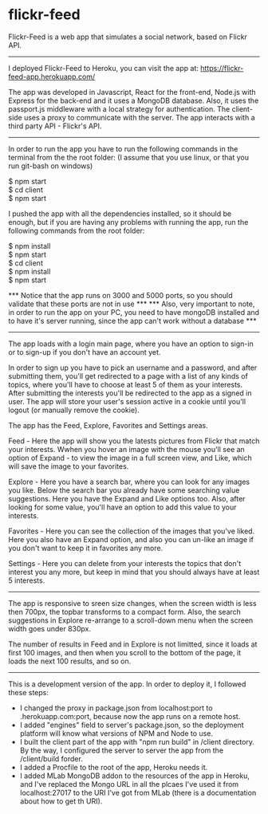 # flickr-feed

Flickr-Feed is a web app that simulates a social network, based on Flickr API.
________________________________________

I deployed Flickr-Feed to Heroku, you can visit the app at:
https://flickr-feed-app.herokuapp.com/

The app was developed in Javascript, React for the front-end, Node.js with Express for the back-end and it uses a MongoDB database. Also, it uses the passport.js middleware with a local strategy for authentication.
The client-side uses a proxy to communicate with the server.
The app interacts with a third party API - Flickr's API.
________________________________________

In order to run the app you have to run the following commands in the terminal from the the root folder: 
(I assume that you use linux, or that you run git-bash on windows)

$ npm start   
$ cd client   
$ npm start   

I pushed the app with all the dependencies installed, so it should be enough, but if you are having any problems with running the app, run the following commands from the root folder:

$ npm install   
$ npm start   
$ cd client   
$ npm install   
$ npm start   

*** Notice that the app runs on 3000 and 5000 ports, so you should validate that these ports are not in use *** 
*** Also, very important to note, in order to run the app on your PC, you need to have mongoDB installed and to have it's server running, since the app can't work without a database ***
________________________________________

The app loads with a login main page, where you have an option to sign-in or to sign-up if you don't have an account yet.

In order to sign up you have to pick an username and a password, and after submitting them, you'll get redirected to a page with a list of any kinds of topics, where you'll have to choose at least 5 of them as your interests. After submitting the interests you'll be redirected to the app as a signed in user. 
The app will store your user's session active in a cookie until you'll logout (or manually remove the cookie).

The app has the Feed, Explore, Favorites and Settings areas.

Feed - Here the app will show you the latests pictures from Flickr that match your interests. Wwhen you hover an image with the mouse you'll see an option of Expand - to view the image in a full screen view, and Like, which will save the image to your favorites.

Explore - Here you have a search bar, where you can look for any images you like. Below the search bar you already have some searching value suggestions. Here you have the Expand and Like options too. Also, after looking for some value, you'll have an option to add this value to your interests.

Favorites - Here you can see the collection of the images that you've liked. Here you also have an Expand option, and also you can un-like an image if you don't want to keep it in favorites any more.

Settings - Here you can delete from your interests the topics that don't interest you any more, but keep in mind that you should always have at least 5 interests. 
________________________________________

The app is responsive to sreen size changes, when the screen width is less then 700px, the topbar transforms to a compact form. Also, the search suggestions in Explore re-arrange to a scroll-down menu when the screen width goes under 830px. 

The number of results in Feed and in Explore is not limitted, since it loads at first 100 images, and then when you scroll to the bottom of the page, it loads the next 100 results, and so on.
________________________________________

This is a development version of the app. In order to deploy it, I followed these steps:
- I changed the proxy in package.json from localhost:port to <app-name>.herokuapp.com:port, because now the app runs on a remote host.
- I added "engines" field to server's package.json, so the deployment platform will know what versions of NPM and Node to use.
- I built the client part of the app with "npm run build" in /client directory. By the way, I configured the server to server the app from the /client/build forder.
- I added a Procfile to the root of the app, Heroku needs it.
- I added MLab MongoDB addon to the resources of the app in Heroku, and I've replaced the Mongo URL in all the plcaes I've used it from localhost:27017 to the URI I've got from MLab (there is a documentation about how to get th URI).


